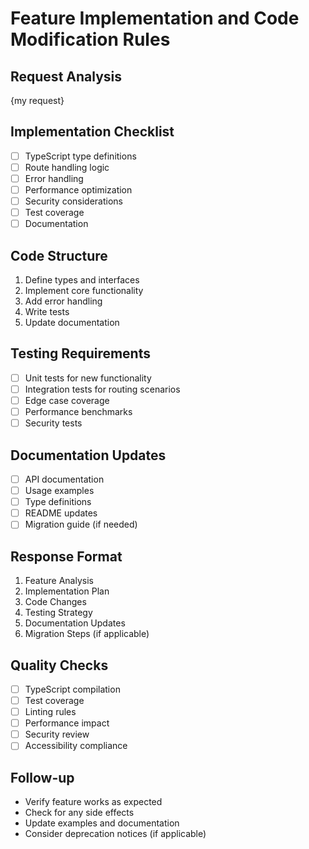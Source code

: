# Feature Implementation and Code Modification Rules

## Request Analysis
{my request}

## Implementation Checklist
- [ ] TypeScript type definitions
- [ ] Route handling logic
- [ ] Error handling
- [ ] Performance optimization
- [ ] Security considerations
- [ ] Test coverage
- [ ] Documentation

## Code Structure
1. Define types and interfaces
2. Implement core functionality
3. Add error handling
4. Write tests
5. Update documentation

## Testing Requirements
- [ ] Unit tests for new functionality
- [ ] Integration tests for routing scenarios
- [ ] Edge case coverage
- [ ] Performance benchmarks
- [ ] Security tests

## Documentation Updates
- [ ] API documentation
- [ ] Usage examples
- [ ] Type definitions
- [ ] README updates
- [ ] Migration guide (if needed)

## Response Format
1. Feature Analysis
2. Implementation Plan
3. Code Changes
4. Testing Strategy
5. Documentation Updates
6. Migration Steps (if applicable)

## Quality Checks
- [ ] TypeScript compilation
- [ ] Test coverage
- [ ] Linting rules
- [ ] Performance impact
- [ ] Security review
- [ ] Accessibility compliance

## Follow-up
- Verify feature works as expected
- Check for any side effects
- Update examples and documentation
- Consider deprecation notices (if applicable) 